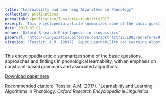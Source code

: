 ```yaml
---
title: "Learnability and Learning Algorithms in Phonology"
collection: publications
permalink: /publication/TessierLearnability2017
excerpt: 'This encyclopedia article summarizes some of the basic questions, approaches and findings in phonological learnability, with an emphasis on constraint-based grammars and associated algorithms.'
date: 2017-07-01
venue: 'Oxford Research Encyclopedia in Linguistics'
paperurl: 'http://linguistics.oxfordre.com/abstract/10.1093/acrefore/9780199384655.001.0001/acrefore-9780199384655-e-108?rskey=2AlKfD&result=6'
citation: 'Tessier, A.M. (2017). &quot;Learnability and Learning Algorithms in Phonology&quot; <i>Oxford Research Encyclopedia in Linguistics</i>.'
---
```

This encyclopedia article summarizes some of the basic questions, approaches and findings in phonological learnability, with an emphasis on constraint-based grammars and associated algorithms.

[Download paper here](http://amtessier.github.io/files/TessierLearnability2017.pdf)

Recommended citation: 'Tessier, A.M. (2017). "Learnabiltiy and Learning Algorithms in Phonology. <i> Oxford Research Encyclopedia in Linguistics</i>.
